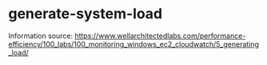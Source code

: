# generate-system-load


Information source: https://www.wellarchitectedlabs.com/performance-efficiency/100_labs/100_monitoring_windows_ec2_cloudwatch/5_generating_load/


